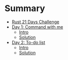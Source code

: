 # Summary

- [Rust 21 Days Challenge](./README.md)
- [Day 1: Command with me]()
  - [Intro](./day1/intro.md)
  - [Solution](./day1/solution.md)
- [Day 2: To-do list]()
  - [Intro](./day2/intro.md)
  - [Solution](./day2/solution.md)
